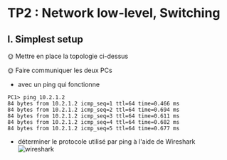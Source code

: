 # TP2 : Network low-level, Switching

## I. Simplest setup

🌞 Mettre en place la topologie ci-dessus

🌞 Faire communiquer les deux PCs

- avec un ping qui fonctionne   

```
PC1> ping 10.2.1.2
84 bytes from 10.2.1.2 icmp_seq=1 ttl=64 time=0.466 ms
84 bytes from 10.2.1.2 icmp_seq=2 ttl=64 time=0.694 ms
84 bytes from 10.2.1.2 icmp_seq=3 ttl=64 time=0.611 ms
84 bytes from 10.2.1.2 icmp_seq=4 ttl=64 time=0.682 ms
84 bytes from 10.2.1.2 icmp_seq=5 ttl=64 time=0.677 ms   
```


- déterminer le protocole utilisé par ping à l'aide de Wireshark
![wireshark](images/wireshark.png)
